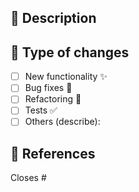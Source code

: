 ## 🧾 Description 

<!-- Short summary -->

## 🧩 Type of changes 

- [ ] New functionality ✨
- [ ] Bug fixes 🐛
- [ ] Refactoring 🔨
- [ ] Tests ✅
- [ ] Others (describe):

## 📌 References 

<!-- Np. Closes #12, Fixes #34, Related to #45 -->
Closes #